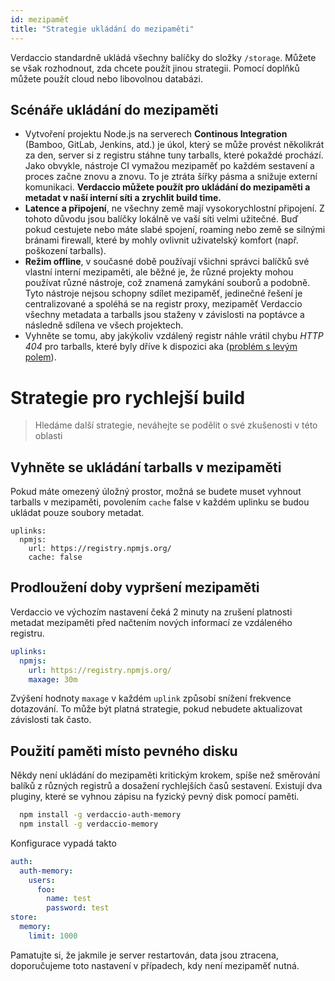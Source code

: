 ```yaml
---
id: mezipaměť
title: "Strategie ukládání do mezipaměti"
---
```


Verdaccio standardně ukládá všechny balíčky do složky `/storage`. Můžete se však rozhodnout, zda chcete použít jinou strategii. Pomocí doplňků můžete použít cloud nebo libovolnou databázi.

## Scénáře ukládání do mezipaměti

* Vytvoření projektu Node.js na serverech **Continous Integration** (Bamboo, GitLab, Jenkins, atd.) je úkol, který se může provést několikrát za den, server si z registru stáhne tuny tarballs, které pokaždé prochází. Jako obvykle, nástroje CI vymažou mezipaměť po každém sestavení a proces začne znovu a znovu. To je ztráta šířky pásma a snižuje externí komunikaci. **Verdaccio můžete použít pro ukládání do mezipaměti a metadat v naší interní síti a zrychlit build time.**
* **Latence a připojení**, ne všechny země mají vysokorychlostní připojení. Z tohoto důvodu jsou balíčky lokálně ve vaší síti velmi užitečné. Buď pokud cestujete nebo máte slabé spojení, roaming nebo země se silnými bránami firewall, které by mohly ovlivnit uživatelský komfort (např. poškození tarballs).
* **Režim offline**, v současné době používají všichni správci balíčků své vlastní interní mezipaměti, ale běžné je, že různé projekty mohou používat různé nástroje, což znamená zamykání souborů a podobně. Tyto nástroje nejsou schopny sdílet mezipaměť, jedinečné řešení je centralizované a spoléhá se na registr proxy, mezipaměť Verdaccio všechny metadata a tarballs jsou staženy v závislosti na poptávce a následně sdílena ve všech projektech.
* Vyhněte se tomu, aby jakýkoliv vzdálený registr náhle vrátil chybu *HTTP 404* pro tarballs, které byly dříve k dispozici aka ([problém s levým polem](https://www.theregister.co.uk/2016/03/23/npm_left_pad_chaos/)).

# Strategie pro rychlejší build

> Hledáme další strategie, neváhejte se podělit o své zkušenosti v této oblasti

## Vyhněte se ukládání tarballs v mezipaměti

Pokud máte omezený úložný prostor, možná se budete muset vyhnout tarballs v mezipaměti, povolením `cache` false v každém uplinku se budou ukládat pouze soubory metadat.

    uplinks:
      npmjs:
        url: https://registry.npmjs.org/
        cache: false
    

## Prodloužení doby vypršení mezipaměti

Verdaccio ve výchozím nastavení čeká 2 minuty na zrušení platnosti metadat mezipaměti před načtením nových informací ze vzdáleného registru.

```yaml
uplinks:
  npmjs:
    url: https://registry.npmjs.org/
    maxage: 30m
```

Zvýšení hodnoty `maxage` v každém `uplink` způsobí snížení frekvence dotazování. To může být platná strategie, pokud nebudete aktualizovat závislosti tak často.

## Použití paměti místo pevného disku

Někdy není ukládání do mezipaměti kritickým krokem, spíše než směrování balíků z různých registrů a dosažení rychlejších časů sestavení. Existují dva pluginy, které se vyhnou zápisu na fyzický pevný disk pomocí paměti.

```bash
  npm install -g verdaccio-auth-memory
  npm install -g verdaccio-memory
```

Konfigurace vypadá takto

```yaml
auth:
  auth-memory:
    users:
      foo:
        name: test
        password: test
store:
  memory:
    limit: 1000
```

Pamatujte si, že jakmile je server restartován, data jsou ztracena, doporučujeme toto nastavení v případech, kdy není mezipaměť nutná.